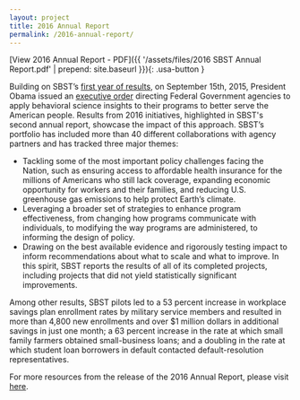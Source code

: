 ```yaml
---
layout: project
title: 2016 Annual Report
permalink: /2016-annual-report/
---
```


[View 2016 Annual Report - PDF]({{ '/assets/files/2016 SBST Annual Report.pdf' | prepend: site.baseurl }}){: .usa-button }

Building on SBST’s [first year of results](https://www.whitehouse.gov/the-press-office/2015/09/15/fact-sheet-president-obama-signs-executive-order-white-house-announces), on September 15th, 2015, President Obama issued an [executive order](https://www.whitehouse.gov/the-press-office/2015/09/15/executive-order-using-behavioral-science-insights-better-serve-american) directing Federal Government agencies to apply behavioral science insights to their programs to better serve the American people. Results from 2016 initiatives, highlighted in SBST's second annual report, showcase the impact of this approach. SBST’s portfolio has included more than 40 different collaborations with agency partners and has tracked three major themes:

 - Tackling some of the most important policy challenges facing the Nation, such as ensuring access to affordable health insurance for the millions of Americans who still lack coverage, expanding economic opportunity for workers and their families, and reducing U.S. greenhouse gas emissions to help protect Earth’s climate.
 - Leveraging a broader set of strategies to enhance program effectiveness, from changing how programs communicate with individuals, to modifying the way programs are administered, to informing the design of policy.
 - Drawing on the best available evidence and rigorously testing impact to inform recommendations about what to scale and what to improve. In this spirit, SBST reports the results of all of its completed projects, including projects that did not yield statistically significant improvements.

Among other results, SBST pilots led to a 53 percent increase in workplace savings plan enrollment rates by military service members and resulted in more than 4,800 new enrollments and over $1 million dollars in additional savings in just one month; a 63 percent increase in the rate at which small family farmers obtained small-business loans; and a doubling in the rate at which student loan borrowers in default contacted default-resolution representatives.

For more resources from the release of the 2016 Annual Report, please visit  [here](https://sbst.gov/resources).
